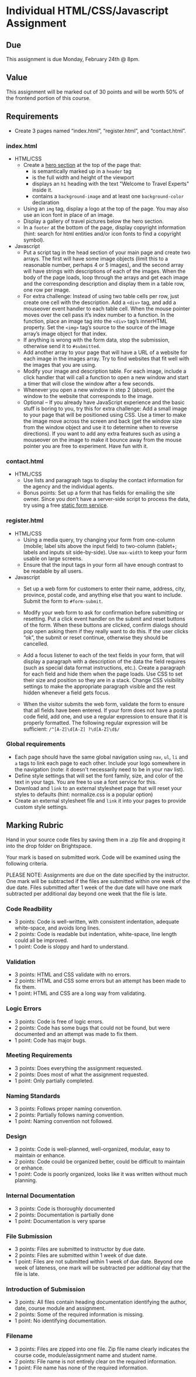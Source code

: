 # Individual HTML/CSS/Javascript Assignment
## Due
This assignment is due Monday, February 24th @ 8pm.

## Value
This assignment will be marked out of 30 points and will be worth 50% of the frontend portion of this course.

## Requirements
- Create 3 pages named “index.html”, “register.html”, and “contact.html”.

### index.html
- HTML/CSS
  - Create a [hero section](https://envato.com/blog/exploring-hero-image-trend-web-design/) at the top of the page that:
    - is semantically marked up in a `header` tag
    - is the full width and height of the viewport
    - displays an `h1` heading with the text "Welcome to Travel Experts" inside it.
    - contains a `background-image` and at least one `background-color` declaration
  - Using an `img` tag, display a logo at the top of the page. You may also use an icon font in place of an image. 
  - Display a gallery of travel pictures below the hero section.
  - In a `footer` at the bottom of the page, display copyright information (hint: search for html entities and/or icon fonts to find a copyright symbol).
- Javascript
  - Put a script tag in the head section of your main page and create two arrays. The first will have some image objects (limit this to a reasonable number, perhaps 4 or 5 images), and the second array will have strings with descriptions of each of the images.  When the body of the page loads, loop through the arrays and get each image and the corresponding description and display them in a table row, one row per image. 
  - For extra challenge: Instead of using two table cells per row, just create one cell with the description. Add a `<div>` tag, and add a mouseover event handler to each table cell. When the mouse pointer moves over the cell pass it’s index number to a function. In the function, place an image tag into the `<div>` tag’s innerHTML property. Set the `<img>` tag’s source to the source of the image array’s image object for that index.
  - If anything is wrong with the form data, stop the submission, otherwise send it to `#submitted`. 
  - Add another array to your page that will have a URL of a website for each image in the images array. Try to find websites that fit well with the images that you are using.
  - Modify your image and description table. For each image, include a click handler that will call a function to open a new window and start a timer that will close the window after a few seconds.
  - Whenever you open a new window in step 2 (above), point the window to the website that corresponds to the image.
  - Optional – If you already have JavaScript experience and the basic stuff is boring to you, try this for extra challenge: Add a small image to your page that will be positioned using CSS. Use a timer to make the image move across the screen and back (get the window size from the window object and use it to determine when to reverse directions). If you want to add any extra features such as using a mouseover on the image to make it bounce away from the mouse pointer you are free to experiment. Have fun with it.

### contact.html
- HTML/CSS
  - Use lists and paragraph tags to display the contact information for the agency and the individual agents.
  - Bonus points: Set up a form that has fields for emailing the site owner. Since you don’t have a server-side script to process the data, try using a free [static form service](https://css-tricks.com/a-comparison-of-static-form-providers/).

### register.html
- HTML/CSS
  - Using a media query, try changing your form from one-column (mobile; label sits above the input field) to two-column (tablet+; labels and inputs sit side-by-side). Use `max-width` to keep your form usable on large screens.
  - Ensure that the input tags in your form all have enough contrast to be readable by all users.
- Javascript
  - Set up a web form for customers to enter their name, address, city, province, postal code, and anything else that you want to include. Submit the form to `#form-submit`.
  - Modify your web form to ask for confirmation before submitting or resetting. Put a click event handler on the submit and reset buttons of the form. When these buttons are clicked, confirm dialogs should pop open asking them if they really want to do this. If the user clicks “ok”, the submit or reset continue, otherwise they should be cancelled.

  - Add a focus listener to each of the text fields in your form, that will display a paragraph with a description of the data the field requires (such as special data format instructions, etc.). Create a paragraph for each field and hide them when the page loads. Use CSS to set their size and position so they are in a stack. Change CSS visibility settings to make the appropriate paragraph visible and the rest hidden whenever a field gets focus.
  - When the visitor submits the web form, validate the form to ensure that all fields have been entered. If your form does not have a postal code field, add one, and use a regular expression to ensure that it is properly formatted. The following regular expression will be sufficient: `/^[A-Z]\d[A-Z] ?\d[A-Z]\d$/`

### Global requirements
- Each page should have the same global navigation using `nav`, `ul`, `li` and `a` tags to link each page to each other. Include your logo somewhere in the navigation (note: it doesn't necessarily need to be in your nav list).  
- Define style settings that will set the font family, size, and color of the text in your tags. You are free to use a font service for this.
- Download and `link` to an external stylesheet page that will reset your styles to defaults (hint: normalize.css is a popular option)
- Create an external stylesheet file and `link` it into your pages to provide custom style settings.

## Marking Rubric
Hand in your source code files by saving them in a .zip file and dropping it into the drop folder on Brightspace.

Your mark is based on submitted work. Code will be examined using the following criteria.

PLEASE NOTE: Assignments are due on the date specified by the instructor. One mark will be subtracted if the files are submitted within one week of the due date. Files submitted after 1 week of the due date will have one mark subtracted per additional day beyond one week that the file is late.

### Code Readbility
- 3 points: Code is well-written, with consistent indentation, adequate white-space, and avoids long lines.
- 2 points: Code is readable but indentation, white-space, line length could all be improved.
- 1 point: Code is sloppy and hard to understand.

### Validation
- 3 points: HTML and CSS validate with no errors.
- 2 points: HTML and CSS some errors but an attempt has been made to fix them.
- 1 point: HTML and CSS are a long way from validating.

### Logic Errors
- 3 points: Code is free of logic errors.
- 2 points: Code has some bugs that could not be found, but were documented and an attempt was made to fix them.
- 1 point: Code has major bugs.

### Meeting Requirements
- 3 points: Does everything the assignment requested.
- 2 points: Does most of what the assignment requested.
- 1 point: Only partially completed.

### Naming Standards
- 3 points: Follows proper naming convention.
- 2 points: Partially follows naming convention.
- 1 point: Naming convention not followed.

### Design
- 3 points: Code is well-planned, well-organized, modular, easy to maintain or enhance.
- 2 points: Code could be organized better, could be difficult to maintain or enhance.
- 1 point: Code is poorly organized, looks like it was written without much planning.

### Internal Documentation
- 3 points: Code is thoroughly documented
- 2 points: Documentation is partially done
- 1 point: Documentation is very sparse

### File Submission
- 3 points: Files are submitted to instructor by due date.
- 2 points: Files are submitted within 1 week of due date.
- 1 point: Files are not submitted within 1 week of due date. Beyond one week of lateness, one mark will be subtracted per additional day that the file is late.

### Introduction of Submission
- 3 points: All files contain heading documentation identifying the author, date, course module and assignment.
- 2 points: Some of the required information is missing.
- 1 point: No identifying documentation.

### Filename
- 3 points: Files are zipped into one file. Zip file name clearly indicates the course code, module/assignment name and student name.
- 2 points: File name is not entirely clear on the required information.
- 1 point: File name has none of the required information.